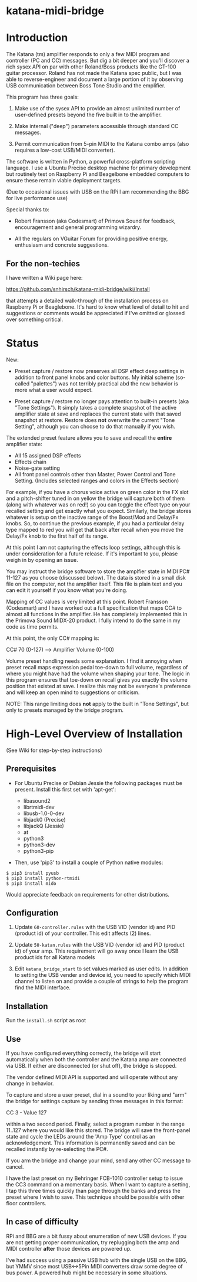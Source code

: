 # katana-midi-bridge

# Introduction

The Katana (tm) amplifier responds to only a few MIDI program and
controller (PC and CC) messages. But dig a bit deeper and you'll
discover a rich sysex API on par with other Roland/Boss products like
the GT-100 guitar processor.  Roland has not made the Katana spec
public, but I was able to reverse-engineer and document a large
portion of it by observing USB communication between Boss Tone Studio
and the emplifier.

This program has three goals:

  1. Make use of the sysex API to provide an almost unlimited number
     of user-defined presets beyond the five built in to the
     amplifier.

  2. Make internal ("deep") parameters accessible through standard CC
     messages.

  3. Permit communication from 5-pin MIDI to the Katana combo amps
     (also requires a low-cost USB/MIDI converter).

The software is written in Python, a powerful cross-platform scripting
language. I use a Ubuntu Precise desktop machine for primary
development but routinely test on Raspberry Pi and Beagelbone embedded
computers to ensure these remain viable deployment targets.

(Due to occasional issues with USB on the RPi I am recommending the
BBG for live performance use)

Special thanks to:

  + Robert Fransson (aka Codesmart) of Primova Sound for feedback,
  encouragement and general programming wizardry.

  + All the regulars on VGuitar Forum for providing positive energy,
  enthusiasm and concrete suggestions.

## For the non-techies

I have written a Wiki page here:

https://github.com/snhirsch/katana-midi-bridge/wiki/Install

that attempts a detailed walk-through of the installation process on
Raspberry Pi or Beaglebone.  It's hard to know what level of detail to
hit and suggestions or comments would be appreciated if I've omitted
or glossed over something critical.

# Status

New:

  + Preset capture / restore now preserves all DSP effect deep
    settings in addition to front panel knobs and color buttons. My
    initial scheme (so-called "palettes") was not terribly
    practical abd the new behavior is more what a user would expect.

  + Preset capture / restore no longer pays attention to built-in
    presets (aka "Tone Settings"). It simply takes a complete snapshot
    of the active amplifier state at save and replaces the current
    state with that saved snapshot at restore.  Restore does **not**
    overwrite the current "Tone Setting", although you can choose to
    do that manually if you wish.

The extended preset feature allows you to save and recall the **entire**
amplifier state:

  + All 15 assigned DSP effects
  + Effects chain
  + Noise-gate setting
  + All front panel controls other than Master, Power Control and Tone
  Setting. (Includes selected ranges and colors in the Effects section)

For example, if you have a chorus voice active on green color in the
FX slot and a pitch-shifter tuned in on yellow the bridge will capture
both of them (along with whatever was on red!) so you can toggle the
effect type on your recalled setting and get exactly what you expect.
Similarly, the bridge stores whatever is setup on the inactive range
of the Boost/Mod and Delay/Fx knobs. So, to continue the previous
example, if you had a particular delay type mapped to red you will get
that back after recall when you move the Delay/Fx knob to the first
half of its range.

At this point I am not capturing the effects loop settings, although
this is under consideration for a future release.  If it's important
to you, please weigh in by opening an issue.

You may instruct the bridge software to store the amplfier state in
MIDI PC# 11-127 as you choose (discussed below).  The data is stored
in a small disk file on the computer, not the amplifier itself. This
file is plain text and you can edit it yourself if you know what
you're doing. 

Mapping of CC values is very limited at this point.  Robert Fransson
(Codesmart) and I have worked out a full specification that maps CC#
to almost all functions in the amplifier.  He has completely
implemented this in the Primova Sound MIDX-20 product.  I fully
intend to do the same in my code as time permits.  

At this point, the only CC# mapping is:

CC# 70 (0-127) --> Amplifier Volume (0-100)

Volume preset handling needs some explanation. I find it annoying when
preset recall maps expression pedal toe-down to full volume,
regardless of where you might have had the volume when shaping your
tone.  The logic in this program ensures that toe-down on recall gives
you exactly the volume position that existed at save. I realize this
may not be everyone's preference and will keep an open mind to
suggestions or criticism.

NOTE: This range limiting does **not** apply to the built in "Tone
Settings", but only to presets managed by the bridge program.

# High-Level Overview of Installation

(See Wiki for step-by-step instructions)
  
## Prerequisites

  + For Ubuntu Precise or Debian Jessie the following packages must be
    present.  Install this first set with 'apt-get':

    - libasound2
    - librtmidi-dev
    - libusb-1.0-0-dev
    - libjack0 (Precise) 
    - libjackQ (Jessie)
    - at
    - python3
    - python3-dev
    - python3-pip

  + Then, use 'pip3' to install a couple of Python native modules:
```
$ pip3 install pyusb
$ pip3 install python-rtmidi
$ pip3 install mido
```
Would appreciate feedback on requirements for other distributions.

## Configuration

  1. Update ```60-controller.rules``` with the USB VID (vendor id) and PID
(product id) of your controller.  This edit affects (2) lines.

  2. Update ```50-katan.rules``` with the USB VID (vendor id) and PID
(product id) of your amp.  This requirement will go away once I learn the 
USB product ids for all Katana models

  3. Edit ```katana_bridge_start``` to set values marked as user
edits.  In addition to setting the USB vender and device id, you need
to specify which MIDI channel to listen on and provide a couple of
strings to help the program find the MIDI interface.

## Installation

Run the ```install.sh``` script as root

## Use

If you have configured everything correctly, the bridge will start
automatically when both the controller and the Katana amp are
connected via USB.  If either are disconnected (or shut off), the
bridge is stopped.

The vendor defined MIDI API is supported and will operate without any
change in behavior.  

To capture and store a user preset, dial in a sound to your liking and
"arm" the bridge for settings capture by sending three messages in
this format:

CC 3 - Value 127

within a two second period. Finally, select a program number in the
range 11..127 where you would like this stored. The bridge will save
the front-panel state and cycle the LEDs around the 'Amp Type' control
as an acknowledgement.  This information is permanently saved and can
be recalled instantly by re-selecting the PC#.

If you arm the bridge and change your mind, send any other CC message
to cancel.

I have the last preset on my Behringer FCB-1010 controller setup to
issue the CC3 command on a momentary basis.  When I want to capture a
setting, I tap this three times quickly than page through the banks
and press the preset where I wish to save.  This technique should be
possible with other floor controllers. 

## In case of difficulty

RPi and BBG are a bit fussy about enumeration of new USB devices. If
you are not getting proper communication, try replugging both the amp
and MIDI controller **after** those devices are powered up.

I've had success using a passive USB hub with the single USB on the
BBG, but YMMV since most USB<->5Pin MIDI converters draw some degree
of bus power.  A powered hub might be necessary in some situations.
